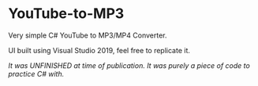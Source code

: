 # YouTube-to-MP3

Very simple C# YouTube to MP3/MP4 Converter.

UI built using Visual Studio 2019, feel free to replicate it. 

*It was UNFINISHED at time of publication. It was purely a piece of code to practice C# with.*
